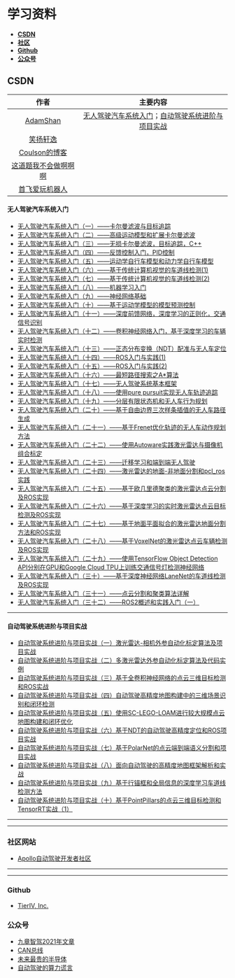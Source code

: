 # 学习资料



- [**CSDN**](#CSDN)
- [**社区**](#社区网站)
- [**Github**](#Github)
- [**公众号**](#公众号)



## CSDN

|                                作者                                |                                                 主要内容                                                 |
| :----------------------------------------------------------------: | :------------------------------------------------------------------------------------------------------: |
| [AdamShan](https://blog.csdn.net/adamshan?spm=1001.2014.3001.5509) | [无人驾驶汽车系统入门](#无人驾驶汽车系统入门)；[自动驾驶系统进阶与项目实战](#自动驾驶系统进阶与项目实战) |
|   [笑扬轩逸](https://blog.csdn.net/yuxuan20062007?t=1&type=blog)   |                                                                                                          |
|  [Coulson的博客](https://blog.csdn.net/weixin_35695879?type=blog)  |                                                                                                          |
| [这道题我不会做啊啊啊](https://blog.csdn.net/weixin_40884570?t=1)  |                                                                                                          |
|       [首飞爱玩机器人](https://blog.csdn.net/shoufei403?t=1)       |                                                                                                          |



#### 无人驾驶汽车系统入门

- [无人驾驶汽车系统入门（一）——卡尔曼滤波与目标追踪](https://blog.csdn.net/AdamShan/article/details/78248421?spm=1001.2014.3001.5501)
- [无人驾驶汽车系统入门（二）——高级运动模型和扩展卡尔曼滤波](https://blog.csdn.net/AdamShan/article/details/78265754?spm=1001.2014.3001.5501)
- [无人驾驶汽车系统入门（三）——无损卡尔曼滤波，目标追踪，C++](https://blog.csdn.net/AdamShan/article/details/78359048?spm=1001.2014.3001.5501)
- [无人驾驶汽车系统入门（四）——反馈控制入门，PID控制](https://blog.csdn.net/AdamShan/article/details/78458325?spm=1001.2014.3001.5501)
- [无人驾驶汽车系统入门（五）——运动学自行车模型和动力学自行车模型](https://blog.csdn.net/AdamShan/article/details/78696874?spm=1001.2014.3001.5501)
- [无人驾驶汽车系统入门（六）——基于传统计算机视觉的车道线检测(1)](https://blog.csdn.net/AdamShan/article/details/78712120?spm=1001.2014.3001.5501)
- [无人驾驶汽车系统入门（七）——基于传统计算机视觉的车道线检测(2)](https://blog.csdn.net/AdamShan/article/details/78733302?spm=1001.2014.3001.5501)
- [无人驾驶汽车系统入门（八）——机器学习入门](https://blog.csdn.net/AdamShan/article/details/78930251?spm=1001.2014.3001.5501)
- [无人驾驶汽车系统入门（九）——神经网络基础](https://blog.csdn.net/AdamShan/article/details/79004784?spm=1001.2014.3001.5501)
- [无人驾驶汽车系统入门（十）——基于运动学模型的模型预测控制](https://blog.csdn.net/AdamShan/article/details/79083755?spm=1001.2014.3001.5501)
- [无人驾驶汽车系统入门（十一）——深度前馈网络，深度学习的正则化，交通信号识别](https://blog.csdn.net/AdamShan/article/details/79127573?spm=1001.2014.3001.5501)
- [无人驾驶汽车系统入门（十二）——卷积神经网络入门，基于深度学习的车辆实时检测](https://blog.csdn.net/AdamShan/article/details/79193775?spm=1001.2014.3001.5501)
- [无人驾驶汽车系统入门（十三）——正态分布变换（NDT）配准与无人车定位](https://blog.csdn.net/AdamShan/article/details/79230612?spm=1001.2014.3001.5501)
- [无人驾驶汽车系统入门（十四）——ROS入门与实践(1)](https://blog.csdn.net/AdamShan/article/details/79653378?spm=1001.2014.3001.5501)
- [无人驾驶汽车系统入门（十五）——ROS入门与实践(2)](https://blog.csdn.net/AdamShan/article/details/79882668?spm=1001.2014.3001.5501)
- [无人驾驶汽车系统入门（十六）——最短路径搜索之A*算法](https://blog.csdn.net/AdamShan/article/details/79945175?spm=1001.2014.3001.5501)
- [无人驾驶汽车系统入门（十七）——无人驾驶系统基本框架](https://blog.csdn.net/AdamShan/article/details/80493350?spm=1001.2014.3001.5501)
- [无人驾驶汽车系统入门（十八）——使用pure pursuit实现无人车轨迹追踪](https://blog.csdn.net/AdamShan/article/details/80555174?spm=1001.2014.3001.5501)
- [无人驾驶汽车系统入门（十九）——分层有限状态机和无人车行为规划](https://blog.csdn.net/AdamShan/article/details/80633099?spm=1001.2014.3001.5501)
- [无人驾驶汽车系统入门（二十）——基于自由边界三次样条插值的无人车路径生成](https://blog.csdn.net/AdamShan/article/details/80696881?spm=1001.2014.3001.5501)
- [无人驾驶汽车系统入门（二十一）——基于Frenet优化轨迹的无人车动作规划方法](https://blog.csdn.net/AdamShan/article/details/80779615?spm=1001.2014.3001.5501)
- [无人驾驶汽车系统入门（二十二）——使用Autoware实践激光雷达与摄像机组合标定](https://blog.csdn.net/AdamShan/article/details/81670732?spm=1001.2014.3001.5501)
- [无人驾驶汽车系统入门（二十三）——迁移学习和端到端无人驾驶](https://blog.csdn.net/AdamShan/article/details/82414275?spm=1001.2014.3001.5501)
- [无人驾驶汽车系统入门（二十四）——激光雷达的地面-非地面分割和pcl_ros实践](https://blog.csdn.net/AdamShan/article/details/82901295?spm=1001.2014.3001.5501)
- [无人驾驶汽车系统入门（二十五）——基于欧几里德聚类的激光雷达点云分割及ROS实现](https://blog.csdn.net/AdamShan/article/details/83015570?spm=1001.2014.3001.5501)
- [无人驾驶汽车系统入门（二十六）——基于深度学习的实时激光雷达点云目标检测及ROS实现](https://blog.csdn.net/AdamShan/article/details/83544089?spm=1001.2014.3001.5501)
- [无人驾驶汽车系统入门（二十七）——基于地面平面拟合的激光雷达地面分割方法和ROS实现](https://blog.csdn.net/AdamShan/article/details/84569000?spm=1001.2014.3001.5501)
- [无人驾驶汽车系统入门（二十八）——基于VoxelNet的激光雷达点云车辆检测及ROS实现](https://blog.csdn.net/AdamShan/article/details/84837211?spm=1001.2014.3001.5501)
- [无人驾驶汽车系统入门（二十九）——使用TensorFlow Object Detection API分别在GPU和Google Cloud TPU上训练交通信号灯检测神经网络](https://blog.csdn.net/AdamShan/article/details/88627733?spm=1001.2014.3001.5501)
- [无人驾驶汽车系统入门（三十）——基于深度神经网络LaneNet的车道线检测及ROS实现](https://blog.csdn.net/AdamShan/article/details/90578382?spm=1001.2014.3001.5501)
- [无人驾驶汽车系统入门（三十一）——点云分割和聚类算法详解](https://blog.csdn.net/AdamShan/article/details/115087604?spm=1001.2014.3001.5501)
- [无人驾驶汽车系统入门（三十二）——ROS2概述和实践入门（一）](https://blog.csdn.net/AdamShan/article/details/118340297?spm=1001.2014.3001.5501)
---
#### 自动驾驶系统进阶与项目实战

- [自动驾驶系统进阶与项目实战（一）激光雷达-相机外参自动化标定算法及项目实战](https://blog.csdn.net/AdamShan/article/details/105736726?spm=1001.2014.3001.5501)
- [自动驾驶系统进阶与项目实战（二）多激光雷达外参自动化标定算法及代码实例](https://blog.csdn.net/AdamShan/article/details/105930565?spm=1001.2014.3001.5501)
- [自动驾驶系统进阶与项目实战（三）基于全卷积神经网络的点云三维目标检测和ROS实战](https://blog.csdn.net/AdamShan/article/details/106157761?spm=1001.2014.3001.5501)
- [自动驾驶系统进阶与项目实战（四）自动驾驶高精度地图构建中的三维场景识别和闭环检测](https://blog.csdn.net/AdamShan/article/details/106319382?spm=1001.2014.3001.5501)
- [自动驾驶系统进阶与项目实战（五）使用SC-LEGO-LOAM进行较大规模点云地图构建和闭环优化](https://blog.csdn.net/AdamShan/article/details/106589633?spm=1001.2014.3001.5501)
- [自动驾驶系统进阶与项目实战（六）基于NDT的自动驾驶高精度定位和ROS项目实战](https://blog.csdn.net/AdamShan/article/details/106739856?spm=1001.2014.3001.5501)
- [自动驾驶系统进阶与项目实战（七）基于PolarNet的点云端到端语义分割和项目实战](https://blog.csdn.net/AdamShan/article/details/107465143?spm=1001.2014.3001.5501)
- [自动驾驶系统进阶与项目实战（八）面向自动驾驶的高精度地图框架解析和实战](https://blog.csdn.net/AdamShan/article/details/107727861?spm=1001.2014.3001.5501)
- [自动驾驶系统进阶与项目实战（九）基于行锚框和全局信息的深度学习车道线检测方法](https://blog.csdn.net/AdamShan/article/details/115769942?spm=1001.2014.3001.5501)
- [自动驾驶系统进阶与项目实战（十）基于PointPillars的点云三维目标检测和TensorRT实战（1）](https://blog.csdn.net/AdamShan/article/details/118880514?spm=1001.2014.3001.5501)

---
---
### 社区网站
- [Apollo自动驾驶开发者社区](https://apolloauto.io/latest)
---
---
### Github
- [TierIV, Inc.](https://github.com/tier4)

### 公众号

- [九章智驾2021年文章](https://mp.weixin.qq.com/s?__biz=MzkwNjI0MDY4OA==&mid=2247489268&idx=1&sn=66ae1136dd745c01fe598cd2847bf2a3&chksm=c0ea212bf79da83d2604bc1c39a3bb42d769a5d0d5a1fa5a5614f3871a89439c2679ca1a2b95&scene=21#wechat_redirect)
- [CAN总线](https://mp.weixin.qq.com/s/DvqAQQyr6Dy-B9951fb1rA)
- [未来最贵的半导体](https://www.sohu.com/a/420278317_391994)
- [自动驾驶的算力谎言](https://www.iczhiku.com/hotspotDetail/f7Dbnc9IM1CC8ZhOdRl86w==)
